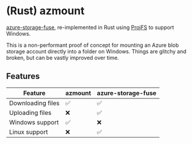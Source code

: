 # (Rust) azmount
[azure-storage-fuse](https://github.com/Azure/azure-storage-fuse), re-implemented in Rust using [ProjFS](https://learn.microsoft.com/en-us/windows/win32/projfs/projected-file-system) to support Windows.

This is a non-performant proof of concept for mounting an Azure blob storage account directly into a folder on Windows. Things are glitchy and broken, but can be vastly improved over time.

## Features
| Feature                    | azmount | azure-storage-fuse |
| -------------------------- | ------- | ------------------ |
| Downloading files          | ✅     | ✅                |
| Uploading files            | ❌     | ✅                |
| Windows support            | ✅     | ❌                |
| Linux support              | ❌     | ✅                |
